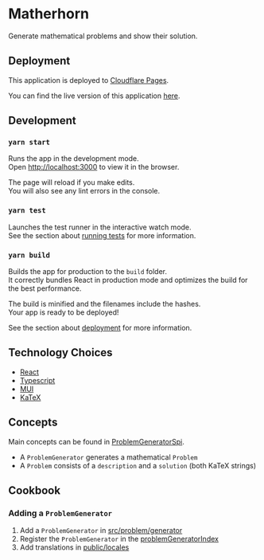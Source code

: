 # Matherhorn

Generate mathematical problems and show their solution.

## Deployment

This application is deployed to [Cloudflare Pages](https://pages.cloudflare.com/).

You can find the live version of this application [here](https://matherhorn.pages.dev/).

## Development

### `yarn start`

Runs the app in the development mode.\
Open [http://localhost:3000](http://localhost:3000) to view it in the browser.

The page will reload if you make edits.\
You will also see any lint errors in the console.

### `yarn test`

Launches the test runner in the interactive watch mode.\
See the section about [running tests](https://facebook.github.io/create-react-app/docs/running-tests) for more information.

### `yarn build`

Builds the app for production to the `build` folder.\
It correctly bundles React in production mode and optimizes the build for the best performance.

The build is minified and the filenames include the hashes.\
Your app is ready to be deployed!

See the section about [deployment](https://facebook.github.io/create-react-app/docs/deployment) for more information.

## Technology Choices

- [React](https://reactjs.org/)
- [Typescript](https://www.typescriptlang.org/)
- [MUI](https://mui.com/)
- [KaTeX](https://katex.org)

## Concepts

Main concepts can be found in [ProblemGeneratorSpi](src/problem/ProblemGeneratorSpi.ts).

- A `ProblemGenerator` generates a mathematical `Problem`
- A `Problem` consists of a `description` and a `solution` (both KaTeX strings)

## Cookbook

### Adding a `ProblemGenerator`

1. Add a `ProblemGenerator` in [src/problem/generator](src/problem/generator)
2. Register the `ProblemGenerator` in the [problemGeneratorIndex](src/problem/problemGeneratorIndex.ts)
3. Add translations in [public/locales](public/locales)
